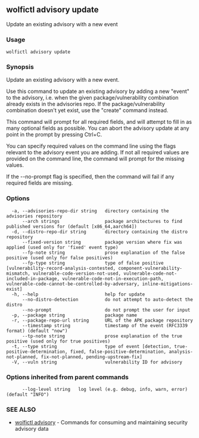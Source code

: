 ## wolfictl advisory update

Update an existing advisory with a new event

### Usage

```
wolfictl advisory update
```

### Synopsis

Update an existing advisory with a new event.

Use this command to update an existing advisory by adding a new "event" to the
advisory, i.e. when the given package/vulnerability combination already exists
in the advisories repo. If the package/vulnerability combination doesn't yet
exist, use the "create" command instead.

This command will prompt for all required fields, and will attempt to fill in
as many optional fields as possible. You can abort the advisory update at any
point in the prompt by pressing Ctrl+C.

You can specify required values on the command line using the flags relevant to
the advisory event you are adding. If not all required values are provided on
the command line, the command will prompt for the missing values.

If the --no-prompt flag is specified, then the command will fail if any
required fields are missing.

### Options

```
  -a, --advisories-repo-dir string   directory containing the advisories repository
      --arch strings                 package architectures to find published versions for (default [x86_64,aarch64])
  -d, --distro-repo-dir string       directory containing the distro repository
      --fixed-version string         package version where fix was applied (used only for 'fixed' event type)
      --fp-note string               prose explanation of the false positive (used only for false positives)
      --fp-type string               type of false positive [vulnerability-record-analysis-contested, component-vulnerability-mismatch, vulnerable-code-version-not-used, vulnerable-code-not-included-in-package, vulnerable-code-not-in-execution-path, vulnerable-code-cannot-be-controlled-by-adversary, inline-mitigations-exist]
  -h, --help                         help for update
      --no-distro-detection          do not attempt to auto-detect the distro
      --no-prompt                    do not prompt the user for input
  -p, --package string               package name
  -r, --package-repo-url string      URL of the APK package repository
      --timestamp string             timestamp of the event (RFC3339 format) (default "now")
      --tp-note string               prose explanation of the true positive (used only for true positives)
  -t, --type string                  type of event [detection, true-positive-determination, fixed, false-positive-determination, analysis-not-planned, fix-not-planned, pending-upstream-fix]
  -V, --vuln string                  vulnerability ID for advisory
```

### Options inherited from parent commands

```
      --log-level string   log level (e.g. debug, info, warn, error) (default "INFO")
```

### SEE ALSO

* [wolfictl advisory](wolfictl_advisory.md)	 - Commands for consuming and maintaining security advisory data

